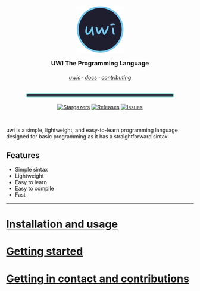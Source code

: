 <h3 align="center">
	<img src="https://raw.githubusercontent.com/lxbx44/uwi/main/resources/uwilogo.png" width="125" alt="Logo"/><br/>
	<img src="https://raw.githubusercontent.com/lxbx44/uwi/main/resources/transparent.png" height="30" width="0px"/>
	UWI The Programming Language
	<img src="https://raw.githubusercontent.com/lxbx44/uwi/main/resources/transparent.png" height="30" width="0px"/>
</h3>

<h6 align="center">
  <a href="https://github.com/lxbx44/uwi/blob/main/docs/uwic.md">uwic</a>
  ·
  <a href="https://github.com/lxbx44/uwi/blob/main/docs/docs.md">docs</a>
  ·
  <a href="https://github.com/lxbx44/uwi/blob/main/docs/contribute.md">contributing</a>
</h6>

<p align="center">
  <img src="https://raw.githubusercontent.com/lxbx44/uwi/main/resources/line.png" width="400" />
</p>

<p align="center">
	<a href="https://github.com/lxbx44/uwi/stargazers">
		<img alt="Stargazers" src="https://img.shields.io/github/stars/lxbx44/uwi?style=for-the-badge&logo=starship&color=94e2d5&logoColor=D9E0EE&labelColor=313244"></a>
	<a href="https://github.com/lxbx44/uwi/releases/latest">
		<img alt="Releases" src="https://img.shields.io/github/release/lxbx44/uwi.svg?style=for-the-badge&logo=github&color=94e2d5&logoColor=D9E0EE&labelColor=313244"/></a>
	<a href="https://github.com/catppuccin/catppuccin/issues">
		<img alt="Issues" src="https://img.shields.io/github/issues/lxbx44/uwi?style=for-the-badge&logo=gitbook&color=94e2d5&logoColor=D9E0EE&labelColor=313244"></a>
</p>

&nbsp;


uwi is a simple, lightweight, and easy-to-learn programming language designed for basic programming as it has a straightforward sintax.


## Features
- Simple sintax
- Lightweight
- Easy to learn
- Easy to compile
- Fast


___


# [Installation and usage](docs/installation.md)

# [Getting started](docs/sintax.md)

# [Getting in contact and contributions](docs/contact_contr.md)
